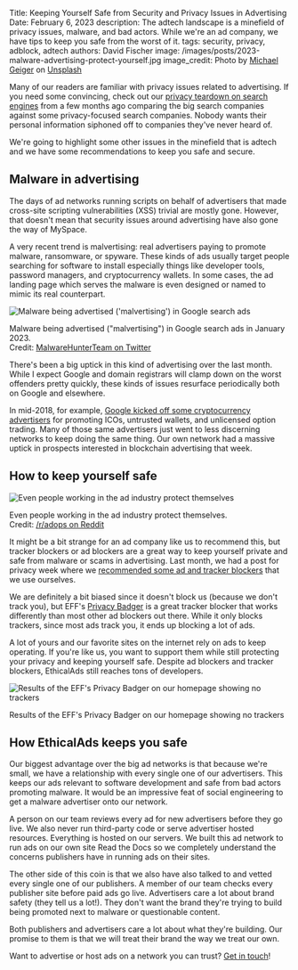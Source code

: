 Title: Keeping Yourself Safe from Security and Privacy Issues in Advertising
Date: February 6, 2023
description: The adtech landscape is a minefield of privacy issues, malware, and bad actors. While we're an ad company, we have tips to keep you safe from the worst of it.
tags: security, privacy, adblock, adtech
authors: David Fischer
image: /images/posts/2023-malware-advertising-protect-yourself.jpg
image_credit: <span>Photo by <a href="https://unsplash.com/@jackson_893?utm_source=unsplash&utm_medium=referral&utm_content=creditCopyText">Michael Geiger</a> on <a href="https://unsplash.com/photos/JJPqavJBy_k?utm_source=unsplash&utm_medium=referral&utm_content=creditCopyText">Unsplash</a></span>


Many of our readers are familiar with privacy issues related to advertising.
If you need some convincing, check out our [privacy teardown on search engines]({filename}../posts/2022-privacy-teardown-search-engines.md) from a few months ago
comparing the big search companies against some privacy-focused search companies.
Nobody wants their personal information siphoned off to companies they've never heard of.

We're going to highlight some other issues in the minefield that is adtech
and we have some recommendations to keep you safe and secure.


## Malware in advertising

The days of ad networks running scripts on behalf of advertisers
that made cross-site scripting vulnerabilities (XSS) trivial are mostly gone.
However, that doesn't mean that security issues around advertising have also gone the way of MySpace.

A very recent trend is malvertising: real advertisers paying to promote malware,
ransomware, or spyware. These kinds of ads usually target people searching for software to install
especially things like developer tools, password managers, and cryptocurrency wallets.
In some cases, the ad landing page which serves the malware is even designed or named to mimic its real counterpart.

<div class="postimage text-center">
  <img class="w-50 shadow-lg" src="{static}../images/posts/2023-malvertising-on-google.png" alt="Malware being advertised ('malvertising') in Google search ads">
  <p>Malware being advertised ("malvertising") in Google search ads in January 2023. <br>Credit: <a href="https://twitter.com/malwrhunterteam/status/1616565189754900480" rel="noopener nofollow">MalwareHunterTeam on Twitter</a></p>
</div>

There's been a big uptick in this kind of advertising over the last month.
While I expect Google and domain registrars will clamp down on the worst offenders pretty quickly,
these kinds of issues resurface periodically both on Google and elsewhere.

In mid-2018, for example, [Google kicked off some cryptocurrency advertisers](https://support.google.com/adspolicy/answer/7648803) for promoting ICOs, untrusted wallets, and unlicensed option trading.
Many of those same advertisers just went to less discerning networks to keep doing the same thing.
Our own network had a massive uptick in prospects interested in blockchain advertising that week.


## How to keep yourself safe

<div class="postimage text-center">
  <img class="w-50 shadow-lg" src="{static}../images/posts/2023-ad-blocker-meme.jpg" alt="Even people working in the ad industry protect themselves">
  <p>Even people working in the ad industry protect themselves. <br>Credit: <a href="https://www.reddit.com/r/adops/comments/yrrmsn/i_feel_seen/" rel="noopener nofollow">/r/adops on Reddit</a></p>
</div>

It might be a bit strange for an ad company like us to recommend this,
but tracker blockers or ad blockers are a great way to keep yourself private and safe
from malware or scams in advertising.
Last month, we had a post for privacy week
where we [recommended some ad and tracker blockers]({filename}../posts/2023-data-privacy-week.md#ad-blockers)
that we use ourselves.

We are definitely a bit biased since it doesn't block us (because we don't track you),
but EFF's [Privacy Badger](https://privacybadger.org/) is a great tracker blocker
that works differently than most other ad blockers out there.
While it only blocks trackers, since most ads track you, it ends up blocking a lot of ads.

A lot of yours and our favorite sites on the internet rely on ads to keep operating.
If you're like us, you want to support them while still protecting your privacy
and keeping yourself safe.
Despite ad blockers and tracker blockers, EthicalAds still reaches tons of developers.

<div class="postimage text-center">
  <img class="w-75 shadow-lg" src="{static}../images/posts/2023-privacy-badger-notrackers.png" alt="Results of the EFF's Privacy Badger on our homepage showing no trackers">
  <p>Results of the EFF's Privacy Badger on our homepage showing no trackers</p>
</div>


## How EthicalAds keeps you safe

Our biggest advantage over the big ad networks is that because we're small,
we have a relationship with every single one of our advertisers.
This keeps our ads relevant to software development and safe from bad actors promoting malware.
It would be an impressive feat of social engineering to get a malware advertiser
onto our network.

A person on our team reviews every ad for new advertisers before they go live.
We also never run third-party code or serve advertiser hosted resources.
Everything is hosted on our servers.
We built this ad network to run ads on our own site Read the Docs so we completely understand
the concerns publishers have in running ads on their sites.

The other side of this coin is that we also have also talked to and vetted every single
one of our publishers.
A member of our team checks every publisher site before paid ads go live.
Advertisers care a lot about brand safety (they tell us a lot!).
They don't want the brand they're trying to build
being promoted next to malware or questionable content.

Both publishers and advertisers care a lot about what they're building.
Our promise to them is that we will treat their brand the way we treat our own.

Want to advertise or host ads on a network you can trust?
[Get in touch]({filename}../pages/contact.md)!
